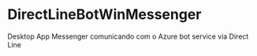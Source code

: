 # DirectLineBotWinMessenger
Desktop App Messenger comunicando com o Azure bot service via Direct Line
